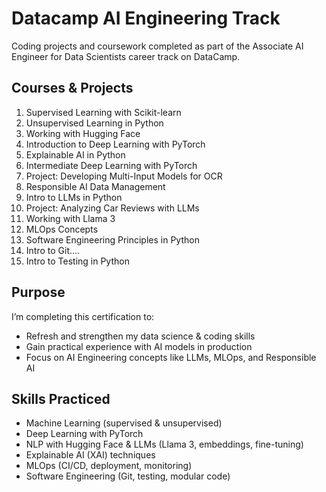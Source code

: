 # Datacamp AI Engineering Track

Coding projects and coursework completed as part of the Associate AI Engineer for Data Scientists career track on DataCamp.

## Courses & Projects

1. Supervised Learning with Scikit-learn
2. Unsupervised Learning in Python
3. Working with Hugging Face
4. Introduction to Deep Learning with PyTorch
5. Explainable AI in Python
6. Intermediate Deep Learning with PyTorch
7. Project: Developing Multi-Input Models for OCR
8. Responsible AI Data Management
9. Intro to LLMs in Python
10. Project: Analyzing Car Reviews with LLMs
11. Working with Llama 3
12. MLOps Concepts
13. Software Engineering Principles in Python
14. Intro to Git....
15. Intro to Testing in Python

## Purpose

I’m completing this certification to:

- Refresh and strengthen my data science & coding skills
- Gain practical experience with AI models in production
- Focus on AI Engineering concepts like LLMs, MLOps, and Responsible AI

## Skills Practiced

- Machine Learning (supervised & unsupervised)
- Deep Learning with PyTorch
- NLP with Hugging Face & LLMs (Llama 3, embeddings, fine-tuning)
- Explainable AI (XAI) techniques
- MLOps (CI/CD, deployment, monitoring)
- Software Engineering (Git, testing, modular code)
